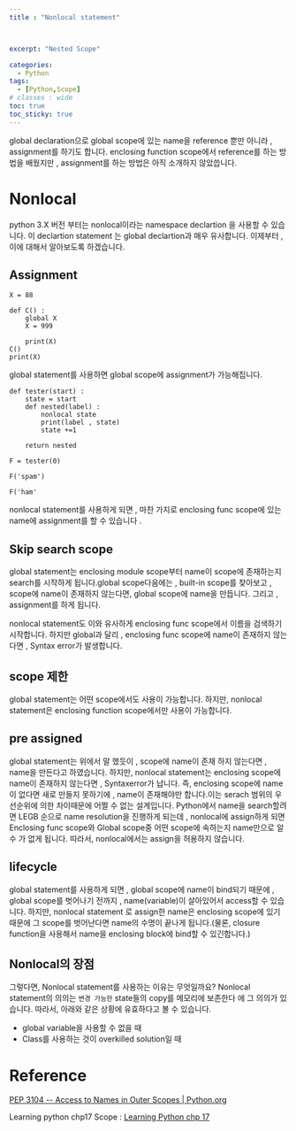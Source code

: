 ```yaml
---
title : "Nonlocal statement"



excerpt: "Nested Scope"

categories:
  - Python
tags:
  - [Python,Scope]
# classes : wide
toc: true
toc_sticky: true
---
```

global declaration으로 global scope에 있는 name을 reference 뿐만 아니라 , assignment를 하기도 합니다. enclosing function scope에서 reference를 하는 방법을 배웠지만 , assignment를 하는 방법은 아직 소개하지 않았씁니다.

# Nonlocal

python 3.X 버전 부터는 nonlocal이라는 namespace declartion 을 사용할 수 있습니다. 이 declartion statement 는 global declartion과 매우 유사합니다. 이제부터 , 이에 대해서 알아보도록 하겠습니다.

## Assignment

```
X = 88

def C() :
    global X
    X = 999

    print(X)
C()
print(X)
```

global statement를 사용하면 global scope에 assignment가 가능해집니다. 

```
def tester(start) :
    state = start
    def nested(label) :
        nonlocal state
        print(label , state)
        state +=1 
        
    return nested

F = tester(0)

F('spam')

F('ham'
```

nonlocal statement를 사용하게 되면 , 마찬 가지로 enclosing func scope에 있는 name에 assignment를 할 수 있습니다 .

## Skip search scope

global statement는 enclosing module scope부터 name이 scope에 존재하는지 search를 시작하게 됩니다.global scope다음에는 , built-in scope를 찾아보고 , scope에 name이 존재하지 않는다면, global scope에 name을 만듭니다. 그리고 , assignment를 하게 됩니다. 

nonlocal statement도 이와 유사하게 enclosing func scope에서 이름을 검색하기 시작합니다. 하지만 global과 달리 , enclosing func scope에 name이 존재하지 않는다면 , Syntax error가 발생합니다. 

## scope 제한

global statement는 어떤 scope에서도 사용이 가능합니다. 하지만, nonlocal statement은  enclosing function scope에서만 사용이 가능합니다. 

## pre assigned

global statement는 위에서 말 했듯이 , scope에 name이 존재 하지 않는다면 , name을 만든다고 하였습니다. 하지만, nonlocal statement는 enclosing scope에 name이 존재하지 않는다면 , Syntaxerror가 납니다. 즉, enclosing scope에 name이 없다면 새로 만들지 못하기에 , name이 존재해야만 합니다.이는 serach 범위의 우선순위에 의한 차이때문에 어쩔 수 없는 설계입니다. Python에서 name을 search할려면 LEGB 순으로 name resolution을 진행하게 되는데 , nonlocal에 assign하게 되면  Enclosing func scope와 Global scope중 어떤 scope에 속하는지 name만으로 알수 가 없게 됩니다. 따라서, nonlocal에서는 assign을 허용하지 않습니다.

## lifecycle

global statement를 사용하게 되면 , global scope에 name이 bind되기 때문에 , global scope를 벗어나기 전까지 , name(variable)이 살아있어서 access할 수 있습니다. 하지만, nonlocal statement 로 assign한 name은 enclosing scope에 있기 때문에 그 scope를 벗어난다면 name의 수명이 끝나게 됩니다.(물론, closure function을 사용해서 name을 enclosing block에 bind할 수 있긴합니다.)

## Nonlocal의 장점

그렇다면, Nonlocal statement를 사용하는 이유는 무엇일까요? Nonlocal statement의 의의는 `변경 가능한`  state들의 copy를 메모리에 보존한다 에 그 의의가 있습니다. 따라서, 아래와 같은 상황에 유효하다고 볼 수 있습니다.

- global variable을 사용할 수 없을 때
- Class를 사용하는 것이 overkilled solution일 때 



# Reference

[PEP 3104 -- Access to Names in Outer Scopes | Python.org](https://www.python.org/dev/peps/pep-3104/)

Learning python chp17 Scope :  [Learning Python chp 17](https://www.google.co.kr/url?sa=t&amp;rct=j&amp;q=&amp;esrc=s&amp;source=web&amp;cd=&amp;cad=rja&amp;uact=8&amp;ved=2ahUKEwjZ7d_Fj471AhXLdXAKHYArDi8QFnoECAQQAQ&amp;url=https%3A%2F%2Fwww.amazon.com%2FLearning-Python-Powerful-Object-Oriented-Programming-ebook%2Fdp%2FB00DDZPC9S&amp;usg=AOvVaw3OQRO0BHmts707N8L_VY0O)

